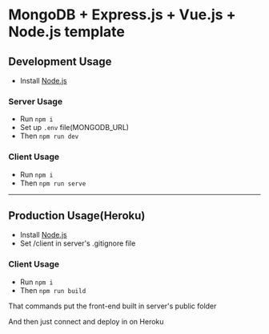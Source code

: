# MongoDB + Express.js + Vue.js + Node.js template

## Development Usage

- Install [Node.js](https://nodejs.org/en/download/)

### Server Usage

- Run `npm i`
- Set up `.env` file(MONGODB_URL)
- Then `npm run dev`

### Client Usage

- Run `npm i`
- Then `npm run serve`

---

## Production Usage(Heroku)

- Install [Node.js](https://nodejs.org/en/download/)
- Set /client in server's .gitignore file

### Client Usage

- Run `npm i`
- Then `npm run build`

That commands put the front-end built in server's public folder

And then just connect and deploy in on Heroku
